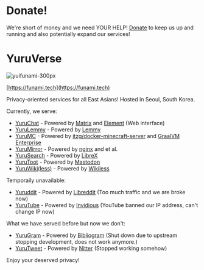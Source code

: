 # Donate!
We're short of money and we need YOUR HELP! [Donate](https://github.com/sponsors/NoaHimesaka1873) to keep us up and running and also potentially expand our services!

# YuruVerse

![yuifunami-300px](https://user-images.githubusercontent.com/39993457/180473804-c72b7be4-142a-41b0-a6a7-907688e31381.png)

[https://funami.tech](https://funami.tech)

Privacy-oriented services for all East Asians! Hosted in Seoul, South Korea.

Currently, we serve:
 - [YuruChat](https://chat.funami.tech) - Powered by [Matrix](https://matrix.org) and [Element](https://element.io) (Web interface)
 - [YuruLemmy](https://lemmy.funami.tech) - Powered by [Lemmy](https://join-lemmy.org)
 - [YuruMC](https://mc.funami.tech) - Powered by [itzg/docker-minecraft-server](https://github.com/itzg/docker-minecraft-server) and [GraalVM Enterprise](https://www.oracle.com/kr/java/graalvm/)
 - [YuruMirror](https://mirror.funami.tech) - Powered by [nginx](https://nginx.org) and et al.
 - [YuruSearch](https://search.funami.tech) - Powered by [LibreX](https://github.com/hnhx/librex)
 - [YuruToot](https://toot.funami.tech) - Powered by [Mastodon](https://github.com/funamitech/mastodon)
 - [YuruWiki(less)](https://wikiless.funami.tech) - Powered by [Wikiless](https://codeberg.org/orenom/wikiless)

Temporaily unavailable:
 - [Yuruddit](https://rd.funami.tech) - Powered by [Libreddit](https://github.com/spikecodes/libreddit) (Too much traffic and we are broke now)
 - [YuruTube](https://yt.funami.tech) - Powered by [Invidious](https://invidious.io/) (YouTube banned our IP address, can't change IP now)

What we have served before but now we don't:
 - [YuruGram](https://ig.funami.tech) - Powered by [Bibliogram](https://sr.ht/~cadence/bibliogram/) (Shut down due to upstream stopping development, does not work anymore.)
 - [YuruTweet](https://twt.funami.tech) - Powered by [Nitter](https://github.com/zedeus/nitter) (Stopped working somehow)

Enjoy your deserved privacy!

